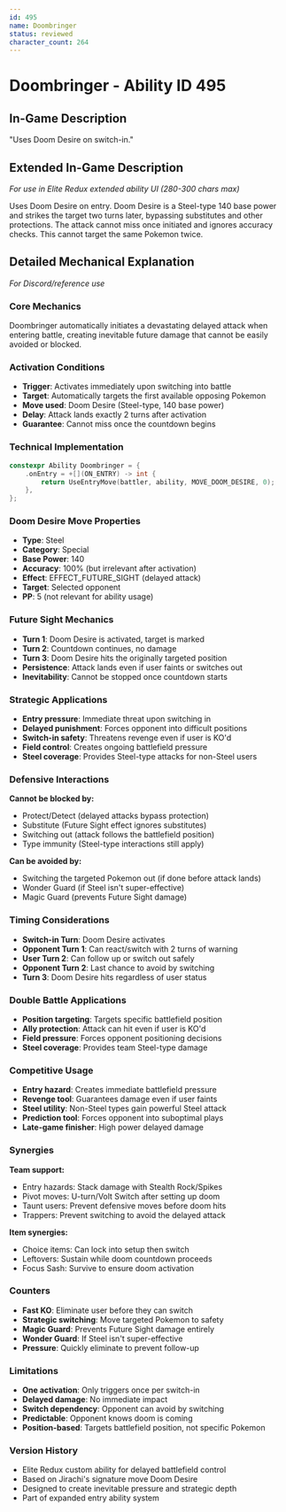 ```yaml
---
id: 495
name: Doombringer
status: reviewed
character_count: 264
---
```


# Doombringer - Ability ID 495

## In-Game Description
"Uses Doom Desire on switch-in."

## Extended In-Game Description
*For use in Elite Redux extended ability UI (280-300 chars max)*

Uses Doom Desire on entry. Doom Desire is a Steel-type 140 base power and strikes the target two turns later, bypassing substitutes and other protections. The attack cannot miss once initiated and ignores accuracy checks. This cannot target the same Pokemon twice.

## Detailed Mechanical Explanation
*For Discord/reference use*

### Core Mechanics
Doombringer automatically initiates a devastating delayed attack when entering battle, creating inevitable future damage that cannot be easily avoided or blocked.

### Activation Conditions
- **Trigger**: Activates immediately upon switching into battle
- **Target**: Automatically targets the first available opposing Pokemon
- **Move used**: Doom Desire (Steel-type, 140 base power)
- **Delay**: Attack lands exactly 2 turns after activation
- **Guarantee**: Cannot miss once the countdown begins

### Technical Implementation
```c
constexpr Ability Doombringer = {
    .onEntry = +[](ON_ENTRY) -> int { 
        return UseEntryMove(battler, ability, MOVE_DOOM_DESIRE, 0); 
    },
};
```

### Doom Desire Move Properties
- **Type**: Steel
- **Category**: Special
- **Base Power**: 140
- **Accuracy**: 100% (but irrelevant after activation)
- **Effect**: EFFECT_FUTURE_SIGHT (delayed attack)
- **Target**: Selected opponent
- **PP**: 5 (not relevant for ability usage)

### Future Sight Mechanics
- **Turn 1**: Doom Desire is activated, target is marked
- **Turn 2**: Countdown continues, no damage
- **Turn 3**: Doom Desire hits the originally targeted position
- **Persistence**: Attack lands even if user faints or switches out
- **Inevitability**: Cannot be stopped once countdown starts

### Strategic Applications
- **Entry pressure**: Immediate threat upon switching in
- **Delayed punishment**: Forces opponent into difficult positions
- **Switch-in safety**: Threatens revenge even if user is KO'd
- **Field control**: Creates ongoing battlefield pressure
- **Steel coverage**: Provides Steel-type attacks for non-Steel users

### Defensive Interactions
**Cannot be blocked by:**
- Protect/Detect (delayed attacks bypass protection)
- Substitute (Future Sight effect ignores substitutes)
- Switching out (attack follows the battlefield position)
- Type immunity (Steel-type interactions still apply)

**Can be avoided by:**
- Switching the targeted Pokemon out (if done before attack lands)
- Wonder Guard (if Steel isn't super-effective)
- Magic Guard (prevents Future Sight damage)

### Timing Considerations
- **Switch-in Turn**: Doom Desire activates
- **Opponent Turn 1**: Can react/switch with 2 turns of warning
- **User Turn 2**: Can follow up or switch out safely
- **Opponent Turn 2**: Last chance to avoid by switching
- **Turn 3**: Doom Desire hits regardless of user status

### Double Battle Applications
- **Position targeting**: Targets specific battlefield position
- **Ally protection**: Attack can hit even if user is KO'd
- **Field pressure**: Forces opponent positioning decisions
- **Steel coverage**: Provides team Steel-type damage

### Competitive Usage
- **Entry hazard**: Creates immediate battlefield pressure
- **Revenge tool**: Guarantees damage even if user faints
- **Steel utility**: Non-Steel types gain powerful Steel attack
- **Prediction tool**: Forces opponent into suboptimal plays
- **Late-game finisher**: High power delayed damage

### Synergies
**Team support:**
- Entry hazards: Stack damage with Stealth Rock/Spikes
- Pivot moves: U-turn/Volt Switch after setting up doom
- Taunt users: Prevent defensive moves before doom hits
- Trappers: Prevent switching to avoid the delayed attack

**Item synergies:**
- Choice items: Can lock into setup then switch
- Leftovers: Sustain while doom countdown proceeds
- Focus Sash: Survive to ensure doom activation

### Counters
- **Fast KO**: Eliminate user before they can switch
- **Strategic switching**: Move targeted Pokemon to safety
- **Magic Guard**: Prevents Future Sight damage entirely
- **Wonder Guard**: If Steel isn't super-effective
- **Pressure**: Quickly eliminate to prevent follow-up

### Limitations
- **One activation**: Only triggers once per switch-in
- **Delayed damage**: No immediate impact
- **Switch dependency**: Opponent can avoid by switching
- **Predictable**: Opponent knows doom is coming
- **Position-based**: Targets battlefield position, not specific Pokemon

### Version History
- Elite Redux custom ability for delayed battlefield control
- Based on Jirachi's signature move Doom Desire
- Designed to create inevitable pressure and strategic depth
- Part of expanded entry ability system